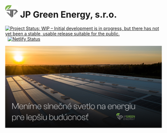 # <img src="public/assets/logo-short.svg" height="40" /> JP Green Energy, s.r.o.&nbsp;

[![Project Status: WIP – Initial development is in progress, but there has not yet been a stable, usable release suitable for the public.](https://www.repostatus.org/badges/latest/wip.svg)](https://www.repostatus.org/#wip) &nbsp;
[![Netlify Status](https://api.netlify.com/api/v1/badges/d1a77af5-28aa-45d1-8aa5-61c1e8f35c7a/deploy-status)](https://app.netlify.com/sites/jp-green-energy/deploys)

![title image](public/assets/thumbnail.jpeg)
